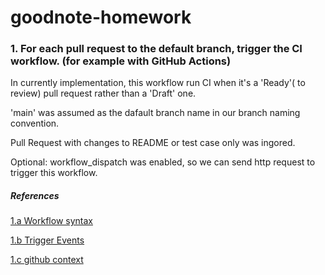 # goodnote-homework



### 1. For each pull request to the default branch, trigger the CI workflow. (for example with GitHub Actions)

In currently implementation, this workflow run CI when it's a 'Ready'( to review) pull request rather than a 'Draft' one.

'main'  was assumed as the dafault branch name in our branch naming convention.

Pull Request with changes to README or test case only was ingored.

Optional: workflow_dispatch was enabled, so we can send http request to trigger this workflow. 

##### References
[1.a Workflow syntax](https://docs.github.com/en/actions/reference/workflows-and-actions/workflow-syntax)

[1.b Trigger Events](https://docs.github.com/en/actions/reference/workflows-and-actions/workflow-syntax)

[1.c github context](https://docs.github.com/en/actions/reference/workflows-and-actions/contexts?versionId=free-pro-team%40latest&productId=actions&restPage=reference%2Cworkflows-and-actions%2Cevents-that-trigger-workflows#github-context)